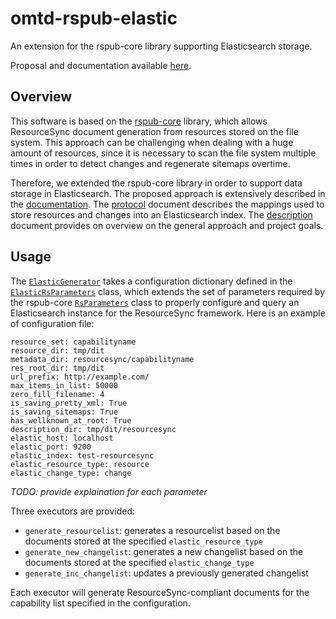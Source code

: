 omtd-rspub-elastic
======================================

An extension for the rspub-core library supporting Elasticsearch storage.

Proposal and documentation available [here](docs/).

## Overview

This software is based on the [rspub-core](https://github.com/EHRI/rspub-core) library, which allows ResourceSync document
generation from resources stored on the file system. This approach can be challenging when dealing with a huge amount 
of resources, since it is necessary to scan the file system multiple times in order to detect changes and regenerate
sitemaps overtime. 

Therefore, we extended the rspub-core library in order to support data storage in Elasticsearch. The proposed approach
is extensively described in the [documentation](docs/). The [protocol](docs/protocol.md) document describes the mappings
used to store resources and changes into an Elasticsearch index. The [description](docs/resourcesync.adoc) document 
provides on overview on the general approach and project goals.

## Usage

The [```ElasticGenerator```](omtdrspub/elastic/elastic_generator.py) takes a configuration dictionary defined
in the [```ElasticRsParameters```](omtdrspub/elastic/es_rs_paras.py) class, which extends the set of parameters
required by the rspub-core [```RsParameters```](https://github.com/EHRI/rspub-core/blob/master/rspub/core/rs_paras.py) class
to properly configure and query an Elasticsearch instance for the ResourceSync framework. Here is an example of configuration file:

```
resource_set: capabilityname
resource_dir: tmp/dit 
metadata_dir: resourcesync/capabilityname
res_root_dir: tmp/dit
url_prefix: http://example.com/
max_items_in_list: 50000
zero_fill_filename: 4
is_saving_pretty_xml: True
is_saving_sitemaps: True
has_wellknown_at_root: True
description_dir: tmp/dit/resourcesync
elastic_host: localhost
elastic_port: 9200
elastic_index: test-resourcesync
elastic_resource_type: resource
elastic_change_type: change
```

_TODO: provide explaination for each parameter_ 

Three executors are provided:
* ```generate_resourcelist```: generates a resourcelist based on the documents stored at the specified ```elastic_resource_type```
* ```generate_new_changelist```: generates a new changelist based on the documents stored at the specified  ```elastic_change_type```
* ```generate_inc_changelist```: updates a previously generated changelist

Each executor will generate ResourceSync-compliant documents for the capability list specified in the configuration.




